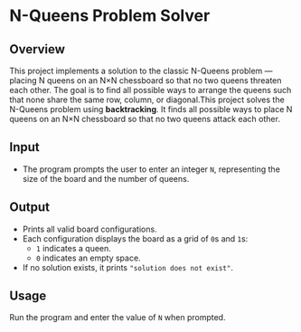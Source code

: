 # N-Queens Problem Solver

## Overview
This project implements a solution to the classic N-Queens problem — placing N queens on an N×N chessboard so that no two queens threaten each other. 
The goal is to find all possible ways to arrange the queens such that none share the same row, column, or diagonal.This project solves the N-Queens problem using **backtracking**. It finds all possible ways to place N queens on an N×N chessboard so that no two queens attack each other.

## Input
- The program prompts the user to enter an integer `N`, representing the size of the board and the number of queens.

## Output
- Prints all valid board configurations.
- Each configuration displays the board as a grid of `0`s and `1`s:
  - `1` indicates a queen.
  - `0` indicates an empty space.
- If no solution exists, it prints `"solution does not exist"`.

## Usage
Run the program and enter the value of `N` when prompted.

